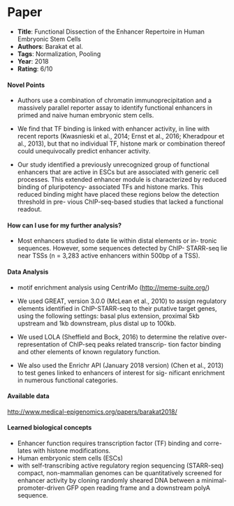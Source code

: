 # Paper

* **Title**: Functional Dissection of the Enhancer Repertoire in Human Embryonic Stem Cells
* **Authors**: Barakat et al.
* **Tags**: Normalization, Pooling
* **Year**: 2018
* **Rating**: 6/10

#### Novel Points
* Authors use a combination of chromatin immunoprecipitation and a massively parallel reporter assay to identify functional enhancers in primed and naive human embryonic stem cells.

* We find that TF binding is linked with enhancer activity, in line with recent reports (Kwasnieski et al., 2014; Ernst et al., 2016; Kheradpour et al., 2013), but that no individual TF, histone mark or combination thereof could unequivocally predict enhancer activity.

* Our study identified a previously unrecognized group of functional enhancers that are active in ESCs but are associated with generic cell processes. This extended enhancer module is characterized by reduced binding of pluripotency- associated TFs and histone marks. This reduced binding might have placed these regions below the detection threshold in pre- vious ChIP-seq-based studies that lacked a functional readout.
#### How can I use for my further analysis?

* Most enhancers studied to date lie within distal elements or in- tronic sequences. However, some sequences detected by ChIP- STARR-seq lie near TSSs (n = 3,283 active enhancers within 500bp of a TSS).

#### Data Analysis
* motif enrichment analysis using CentriMo (http://meme-suite.org/) 

* We used GREAT, version 3.0.0 (McLean et al., 2010) to assign regulatory elements identified in ChIP-STARR-seq to their putative target genes, using the following settings: basal plus extension, proximal 5kb upstream and 1kb downstream, plus distal up to 100kb.

* We used LOLA (Sheffield and Bock, 2016) to determine the relative over-representation of ChIP-seq peaks related transcrip- tion factor binding and other elements of known regulatory function. 

* We also used the Enrichr API (January 2018 version) (Chen et al., 2013) to test genes linked to enhancers of interest for sig- nificant enrichment in numerous functional categories. 

#### Available data
http://www.medical-epigenomics.org/papers/barakat2018/


#### Learned biological concepts
* Enhancer function requires transcription factor (TF) binding and corre- lates with histone modifications.
* Human embryonic stem cells (ESCs) 
* with self-transcribing active regulatory region sequencing (STARR-seq) compact, non-mammalian genomes can be quantitatively screened for enhancer activity by cloning randomly sheared DNA between a minimal-promoter-driven GFP open reading frame and a downstream polyA sequence.
